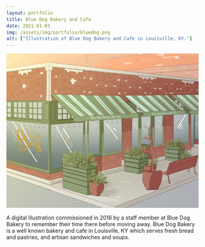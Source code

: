 ```yaml
---
layout: portfolio
title: Blue Dog Bakery and Cafe
date: 2021-01-03
img: /assets/img/portfolio/bluedog.png
alt: ["Illustration of Blue Dog Bakery and Cafe in Louisville, KY."]
---
```


<a href="/assets/img/portfolio/bluedog.png"><img src="/assets/img/portfolio/bluedog.png" alt="Illustration of Blue Dog Bakery and Cafe in Louisville, KY."></a>

A digital illustration commissioned in 2016 by a staff member at Blue Dog Bakery to remember their time there before moving away. Blue Dog Bakery is a well known bakery and cafe in Louisville, KY which serves fresh bread and pastries, and artisan sandwiches and soups.

